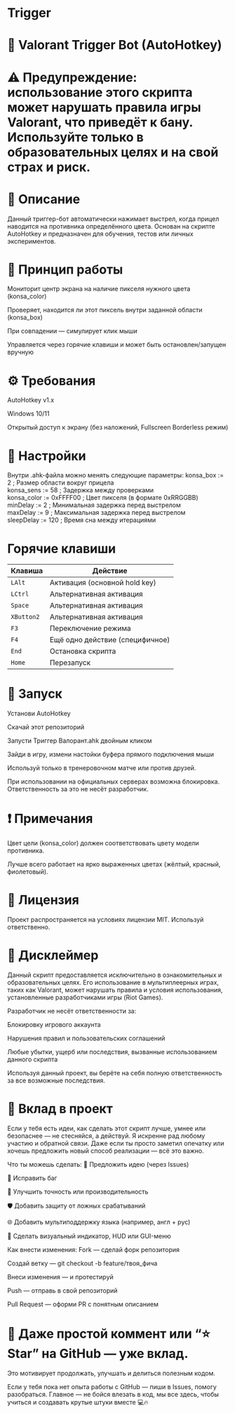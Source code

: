 # Trigger
# 🎯 Valorant Trigger Bot (AutoHotkey)
# ⚠️ Предупреждение: использование этого скрипта может нарушать правила игры Valorant, что приведёт к бану. Используйте только в образовательных целях и на свой страх и риск.

# 📌 Описание
Данный триггер-бот автоматически нажимает выстрел, когда прицел наводится на противника определённого цвета. Основан на скрипте AutoHotkey и предназначен для обучения, тестов или личных экспериментов.

# 🧠 Принцип работы
Мониторит центр экрана на наличие пикселя нужного цвета (konsa_color)

Проверяет, находится ли этот пиксель внутри заданной области (konsa_box)

При совпадении — симулирует клик мыши

Управляется через горячие клавиши и может быть остановлен/запущен вручную

# ⚙️ Требования
AutoHotkey v1.x

Windows 10/11

Открытый доступ к экрану (без наложений, Fullscreen Borderless режим)

# 🔧 Настройки
Внутри .ahk-файла можно менять следующие параметры:
konsa_box     := 2         ; Размер области вокруг прицела<br>
konsa_sens    := 58        ; Задержка между проверками<br>
konsa_color   := 0xFFFF00  ; Цвет пикселя (в формате 0xRRGGBB)<br>
minDelay      := 2         ; Минимальная задержка перед выстрелом<br>
maxDelay      := 9         ; Максимальная задержка перед выстрелом<br>
sleepDelay    := 120       ; Время сна между итерациями<br>
# Горячие клавиши
| Клавиша    | Действие                        |
| ---------- | ------------------------------- |
| `LAlt`     | Активация (основной hold key)   |
| `LCtrl`    | Альтернативная активация        |
| `Space`    | Альтернативная активация        |
| `XButton2` | Альтернативная активация        |
| `F3`       | Переключение режима             |
| `F4`       | Ещё одно действие (специфичное) |
| `End`      | Остановка скрипта               |
| `Home`     | Перезапуск                      |

# 🚀 Запуск
Установи AutoHotkey

Скачай этот репозиторий

Запусти Триггер Валорант.ahk двойным кликом

Зайди в игру, измени настойки буфера прямого подключения мыши

Используй только в тренеровочном матче или против друзей.

При использовании на официальных серверах возможна блокировка.<br>
Ответственность за это не несёт разработчик.


# ❗ Примечания
Цвет цели (konsa_color) должен соответствовать цвету модели противника.

Лучше всего работает на ярко выраженных цветах (жёлтый, красный, фиолетовый).
# 📄 Лицензия
Проект распространяется на условиях лицензии MIT. Используй ответственно.

# 🛑 Дисклеймер
Данный скрипт предоставляется исключительно в ознакомительных и образовательных целях. Его использование в мультиплеерных играх, таких как Valorant, может нарушать правила и условия использования, установленные разработчиками игры (Riot Games).

Разработчик не несёт ответственности за:

Блокировку игрового аккаунта

Нарушения правил и пользовательских соглашений

Любые убытки, ущерб или последствия, вызванные использованием данного скрипта

Используя данный проект, вы берёте на себя полную ответственность за все возможные последствия.

# 🤝 Вклад в проект
Если у тебя есть идеи, как сделать этот скрипт лучше, умнее или безопаснее — не стесняйся, а действуй. Я искренне рад любому участию и обратной связи. Даже если ты просто заметил опечатку или хочешь предложить новый способ реализации — всё это важно.

Что ты можешь сделать:
🧠 Предложить идею (через Issues)

🔧 Исправить баг

🎯 Улучшить точность или производительность

🛡 Добавить защиту от ложных срабатываний

🌐 Добавить мультиподдержку языка (например, англ + рус)

🧪 Сделать визуальный индикатор, HUD или GUI-меню

Как внести изменения:
Fork — сделай форк репозитория

Создай ветку — git checkout -b feature/твоя_фича

Внеси изменения — и протестируй

Push — отправь в свой репозиторий

Pull Request — оформи PR с понятным описанием

# 💬 Даже простой коммент или “⭐ Star” на GitHub — уже вклад.
Это мотивирует продолжать, улучшать и делиться полезным кодом.

Если у тебя пока нет опыта работы с GitHub — пиши в Issues, помогу разобраться. Главное — не бойся влезать в код, мы все здесь, чтобы учиться и создавать крутые штуки вместе 💻🔥


